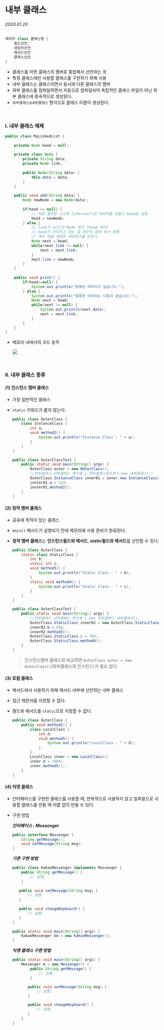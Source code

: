 # 내부 클래스

###### 2020.01.20

```java
제어자 class 클래스명 {
    필드선언;
    생성자선언
    메서드선언
    클래스선언
}
```

- 클래스를 어떤 클래스의 멤버로 중첩해서 선언하는 것
- 특정 클래스에만 사용할 클래스를 구현하기 위해 사용
- 내부 클래스는 클래스이면서 동시에 다른 클래스의 멤버
- 외부 클래스를 컴파일하면서 자동으로 컴파일되어 독립적인 클래스 파일이 아닌 외부 클래스에 종속적으로 생성된다.
- `외부클래스$내부클래스` 형식으로 클래스 이름이 생성된다.

<br />

### I. 내부 클래스 예제

```java
public class MyLinkedList {
    
    private Node head = null;
    
    private class Node {
        private String data;
        private Node link;
        
        public Node(String data) {
            this.data = data;
        }
    }
    
    public void add(String data) {
        Node newNode = new Node(data);
        
        if(head == null) {
            // 처음 들어온 노드면 link==null인 데이터를 만들고 head로 설정
            head = newNode;
        } else {
            // link가 null인 Node 찾기 (head 부터)
            // head가 가리키고 있는 걸 바꾸지 않게 하기 위해
            // 계속 바꿀 새로운 레퍼런스를 만든다.
            Node next = head;
            while(next.link != null) {
                next = next.link;
            }
            next.link = newNode;
        }
    }
    
    public void print() {
        if(head==null) {
            System.out.println("등록된 데이터가 없습니다.");
        } else {
            System.out.println("등록된 데이터는 다음과 같습니다.");
            Node next = head;
            while(next != null) {
                System.out.println(next.data);
                next = next.link;
            }
        }
    }
}
```

- 메모리 내에서의 코드 동작

  ![](assets/inner_class_memory.jpg)

<br />

### II. 내부 클래스 종류

#### (1) 인스턴스 멤버 클래스

- 가장 일반적인 클래스

- `static` 키워드가 붙지 않는다.

  ```java
  public class OuterClass {
      class InstanceClass {
          int a;
          void method2() {
              System.out.println("Instance Class : " + a);
          }
      }
  }
  
  public class OuterClassTest {
      public static void main(String[] args) {
          OuterClass outer = new OUterClass();
          //외부클래스.내부클래스 변수명 = 외부클래스참조변수.new 내부클래스();
          OuterClass.InstanceClass inner01 = outer.new InstanceClass();
          innter01.a = 123;
          innter01.method2();
      }
  }
  ```

#### (2) 정적 멤버 클래스

- 공유에 목적이 있는 클래스

- `main()` 메서드가 실행되기 전에 메모리에 사용 준비가 완료된다.

- **정적 멤버 클래스**는 **인스턴스필드와 메서드**, **static필드와 메서드**를 선언할 수 있다.

  ```java
  public class OuterClass {
      static class StaticClass {
          int b;
          static int c;
          void method3() {
              System.out.println("Static Class : " + b);
          }
          static void method4() {
              System.out.println("Static Class : " + c);
          }
      }
  }
  
  public class OuterClassTest {
      public static void main(String[] args) {
          //외부클래스.내부클래스 변수명 = new 외부클래스.내부클래스();
          OuterClass.StaticClass inner02 = new OuterClass.StaticClass();
          inner02.b = 456;
          inner02.method3();
          OuterClass.StaticClass.c = 789;
          OuterClass.StaticClass.method4();
      }
  }
  ```
  
  > 인스턴스멤버 클래스와 비교하면 `OuterClass outer = new OuterClass()`(외부클래스의 인스턴스)가 필요 없다.

#### (3) 로컬 클래스

- 메서드에서 사용하기 위해 메서드 내부에 선언하는 내부 클래스

- 접근 제한자를 지정할 수 없다.

- 필드와 메서드를 `static`으로 지정할 수 없다.

  ```java
  public class OuterClass {
      public void method1() {
          class LocalClass {
              int d;
              void method5() {
                  System.out.println("LocalClass : " + d);
              }
          }
          LocalClass inner = new LocalClass();
          inner.d = 1004;
          inner.method5();
      }
  }
  ```

#### (4) 익명 클래스

- 인터페이스를 구현한 클래스를 사용할 때, 반복적으로 사용하지 않고 일회용으로 사용할 클래스를 만들 때 이름 없이 만들 수 있다.

- 구현 방법

  ***인터페이스 : Messenger***

  ```java
  public interface Messenger {
      String getMessage();
      void setMessage(String msg);
  }
  ```

  ***기존 구현 방법*** 

  ```java
  public class KakaoMessenger implements Messenger {
      public String getMessage() {
          // 실행;
      }
      
     public void setMessage(String msg) {
         // 실행;
     }
      
     public void changeKeyboard() {
         // 실행;
     }
  }
  ```

  ```java
  public static void main(String[] args) {
      KakaoMessenger km = new KakaoMessenger();
  }
  ```

  ***익명 클래스 구현 방법***

  ```java
  public static void main(String[] args) {
      Messenger m = new Messenger() {
          public String getMessage() {
              // 실행;
          }
  
         public void setMessage(String msg) {
             // 실행;
         }
  
         public void changeKeyboard() {
             // 실행;
         }
      }
  }
  ```

